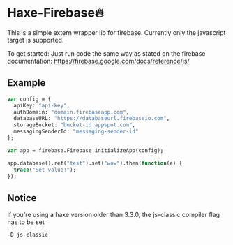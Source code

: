 Haxe-Firebase🔥
==============

This is a simple extern wrapper lib for firebase.
Currently only the javascript target is supported.

To get started: Just run code the same way as stated
on the firebase documentation: https://firebase.google.com/docs/reference/js/



Example
-------
```haxe
var config = {
  apiKey: "api-key",
  authDomain: "domain.firebaseapp.com",
  databaseURL: "https://databaseurl.firebaseio.com",
  storageBucket: "bucket-id.appspot.com",
  messagingSenderId: "messaging-sender-id"
};

var app = firebase.Firebase.initializeApp(config);

app.database().ref("test").set("wow").then(function(e) {
  trace("Set value!");
});
```

Notice
------
If you're using a haxe version older than 3.3.0, the js-classic compiler flag has to be set

    -D js-classic
